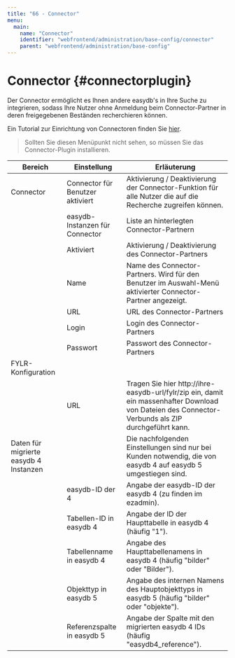 ```yaml
---
title: "66 - Connector"
menu:
  main:
    name: "Connector"
    identifier: "webfrontend/administration/base-config/connector"
    parent: "webfrontend/administration/base-config"
---
```

# Connector {#connectorplugin}

Der Connector ermöglicht es Ihnen andere easydb's in Ihre Suche zu integrieren, sodass Ihre Nutzer ohne Anmeldung beim Connector-Partner in deren freigegebenen Beständen recherchieren können.   

Ein Tutorial zur Einrichtung von Connectoren finden Sie [hier](../../../../tutorials/connector).

> Sollten Sie diesen Menüpunkt nicht sehen, so müssen Sie das Connector-Plugin installieren.



| Bereich                                | Einstellung                      | Erläuterung                                                  |
| -------------------------------------- | -------------------------------- | ------------------------------------------------------------ |
| Connector                              | Connector für Benutzer aktiviert | Aktivierung / Deaktivierung der Connector-Funktion für alle Nutzer die auf die Recherche zugreifen können. |
|                                        | easydb-Instanzen für Connector   | Liste an hinterlegten Connector-Partnern                     |
|                                        | Aktiviert                        | Aktivierung / Deaktivierung des Connector-Partners           |
|                                        | Name                             | Name des Connector-Partners. Wird für den Benutzer im Auswahl-Menü aktivierter Connector-Partner angezeigt. |
|                                        | URL                              | URL des Connector-Partners                                   |
|                                        | Login                            | Login des Connector-Partners                                 |
|                                        | Passwort                         | Passwort des Connector-Partners                              |
| FYLR-Konfiguration                     |                                  |                                                              |
|                                        | URL                              | Tragen Sie hier http://ihre-easydb-url/fylr/zip ein, damit ein massenhafter Download von Dateien des Connector-Verbunds als ZIP durchgeführt kann. |
| Daten für migrierte easydb 4 Instanzen |                                  | Die nachfolgenden Einstellungen sind nur bei Kunden notwendig, die von easydb 4 auf easydb 5 umgestiegen sind. |
|                                        | easydb-ID der 4                  | Angabe der easydb-ID der easydb 4 (zu finden im ezadmin).    |
|                                        | Tabellen-ID in easydb 4          | Angabe der ID der Haupttabelle in easydb 4 (häufig "1").     |
|                                        | Tabellenname in easydb 4         | Angabe des Haupttabellenamens in easydb 4 (häufig "bilder" oder "Bilder"). |
|                                        | Objekttyp in easydb 5            | Angabe des internen Namens des Hauptobjekttyps in easydb 5 (häufig "bilder" oder "objekte"). |
|                                        | Referenzspalte in easydb 5       | Angabe der Spalte mit den migrierten easydb 4 IDs (häufig "easydb4_reference"). |